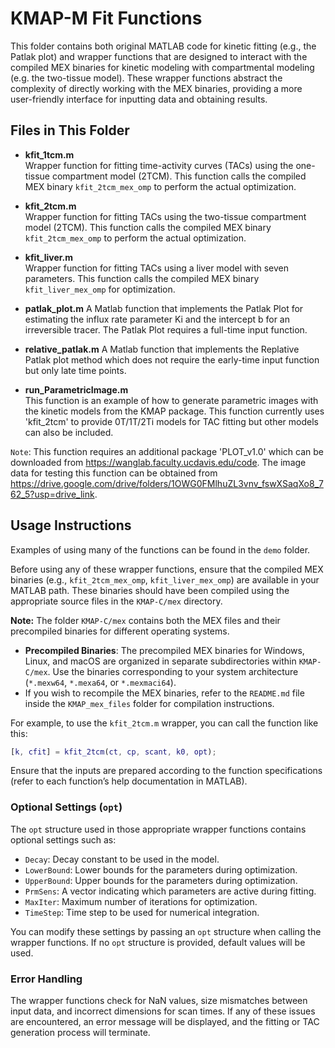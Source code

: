 # KMAP-M Fit Functions

This folder contains both original MATLAB code for kinetic fitting (e.g., the Patlak plot) and wrapper functions that are designed to interact with the compiled MEX binaries for kinetic modeling with compartmental modeling (e.g. the two-tissue model). These wrapper functions abstract the complexity of directly working with the MEX binaries, providing a more user-friendly interface for inputting data and obtaining results.

## Files in This Folder

- **kfit_1tcm.m**  
   Wrapper function for fitting time-activity curves (TACs) using the one-tissue compartment model (2TCM). This function calls the compiled MEX binary `kfit_2tcm_mex_omp` to perform the actual optimization.
   
- **kfit_2tcm.m**  
   Wrapper function for fitting TACs using the two-tissue compartment model (2TCM). This function calls the compiled MEX binary `kfit_2tcm_mex_omp` to perform the actual optimization.  

- **kfit_liver.m**  
   Wrapper function for fitting TACs using a liver model with seven parameters. This function calls the compiled MEX binary `kfit_liver_mex_omp` for optimization.

- **patlak_plot.m**
   A Matlab function that implements the Patlak Plot for estimating the influx rate parameter Ki and the intercept b for an irreversible tracer. The Patlak Plot requires a full-time input function.

- **relative_patlak.m**
   A Matlab function that implements the Replative Patlak plot method which does not require the early-time input function but only late time points.
  
- **run_ParametricImage.m**  
   This function is an example of how to generate parametric images with the kinetic models from the KMAP package. This function currently uses 'kfit_2tcm' to provide 0T/1T/2Ti models for TAC fitting but other models can also be included. 

`Note`: This function requires an additional package 'PLOT_v1.0' which can be downloaded from https://wanglab.faculty.ucdavis.edu/code. The image data for testing this function can be obtained from https://drive.google.com/drive/folders/1OWG0FMlhuZL3vnv_fswXSaqXo8_762_5?usp=drive_link. 

## Usage Instructions

Examples of using many of the functions can be found in the `demo` folder.

Before using any of these wrapper functions, ensure that the compiled MEX binaries (e.g., `kfit_2tcm_mex_omp`, `kfit_liver_mex_omp`) are available in your MATLAB path. These binaries should have been compiled using the appropriate source files in the `KMAP-C/mex` directory.

**Note:** The folder `KMAP-C/mex` contains both the MEX files and their precompiled binaries for different operating systems.  
- **Precompiled Binaries**: The precompiled MEX binaries for Windows, Linux, and macOS are organized in separate subdirectories within `KMAP-C/mex`. Use the binaries corresponding to your system architecture (`*.mexw64`, `*.mexa64`, or `*.mexmaci64`).
- If you wish to recompile the MEX binaries, refer to the `README.md` file inside the `KMAP_mex_files` folder for compilation instructions.

For example, to use the `kfit_2tcm.m` wrapper, you can call the function like this:

```matlab
[k, cfit] = kfit_2tcm(ct, cp, scant, k0, opt);
```
Ensure that the inputs are prepared according to the function specifications (refer to each function’s help documentation in MATLAB).

### Optional Settings (`opt`)

The `opt` structure used in those appropriate wrapper functions contains optional settings such as:

- `Decay`: Decay constant to be used in the model.
- `LowerBound`: Lower bounds for the parameters during optimization.
- `UpperBound`: Upper bounds for the parameters during optimization.
- `PrmSens`: A vector indicating which parameters are active during fitting.
- `MaxIter`: Maximum number of iterations for optimization.
- `TimeStep`: Time step to be used for numerical integration.

You can modify these settings by passing an `opt` structure when calling the wrapper functions. If no `opt` structure is provided, default values will be used.

### Error Handling

The wrapper functions check for NaN values, size mismatches between input data, and incorrect dimensions for scan times. If any of these issues are encountered, an error message will be displayed, and the fitting or TAC generation process will terminate.
